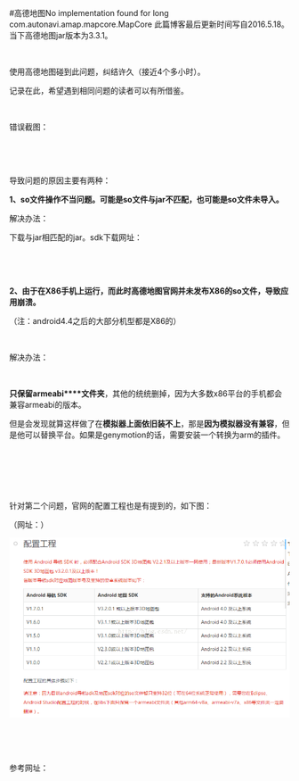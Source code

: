 #高德地图No implementation found for long com.autonavi.amap.mapcore.MapCore
此篇博客最后更新时间写自2016.5.18。当下高德地图jar版本为3.3.1。

 

使用高德地图碰到此问题，纠结许久（接近4个多小时）。

记录在此，希望遇到相同问题的读者可以有所借鉴。

 

错误截图：

<img alt="" class="has" src="https://raw.githubusercontent.com/Double2hao/xujiajia_blog/main/img/16210039770800.png">

 

导致问题的原因主要有两种：

**1、so文件操作不当问题。可能是so文件与jar不匹配，也可能是so文件未导入。**

解决办法：

下载与jar相匹配的jar。sdk下载网址：

 

 

**2、由于在X86手机上运行，而此时高德地图官网并未发布X86的so文件，导致应用崩溃。**

（注：android4.4之后的大部分机型都是X86的）

 

解决办法：

 

**只保留armeabi****文件夹**，其他的统统删掉，因为大多数x86平台的手机都会兼容armeabi的版本。

但是会发现就算这样做了在**模拟器上面依旧装不上**，那是**因为模拟器没有兼容**，但是他可以替换平台。如果是genymotion的话，需要安装一个转换为arm的插件。

 

 

 

针对第二个问题，官网的配置工程也是有提到的，如下图：

（网址：）

<img alt="" class="has" src="https://raw.githubusercontent.com/Double2hao/xujiajia_blog/main/img/16210039771671.png">

 

 

参考网址：

 